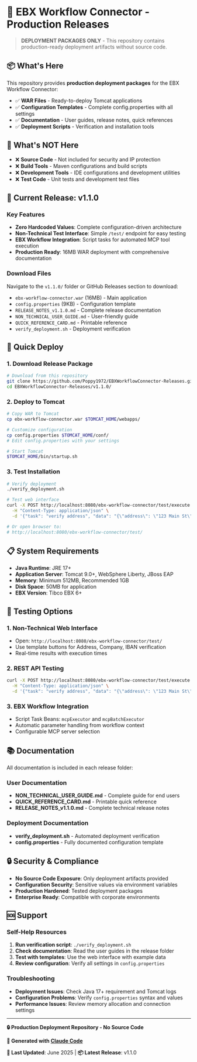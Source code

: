 # 🚀 EBX Workflow Connector - Production Releases

> **DEPLOYMENT PACKAGES ONLY** - This repository contains production-ready deployment artifacts without source code.

## 📦 What's Here

This repository provides **production deployment packages** for the EBX Workflow Connector:

- ✅ **WAR Files** - Ready-to-deploy Tomcat applications
- ✅ **Configuration Templates** - Complete config.properties with all settings
- ✅ **Documentation** - User guides, release notes, quick references
- ✅ **Deployment Scripts** - Verification and installation tools

## 🚫 What's NOT Here

- ❌ **Source Code** - Not included for security and IP protection
- ❌ **Build Tools** - Maven configurations and build scripts
- ❌ **Development Tools** - IDE configurations and development utilities
- ❌ **Test Code** - Unit tests and development test files

## 🎯 Current Release: v1.1.0

### Key Features
- **Zero Hardcoded Values**: Complete configuration-driven architecture
- **Non-Technical Test Interface**: Simple `/test/` endpoint for easy testing
- **EBX Workflow Integration**: Script tasks for automated MCP tool execution
- **Production Ready**: 16MB WAR deployment with comprehensive documentation

### Download Files
Navigate to the `v1.1.0/` folder or GitHub Releases section to download:
- `ebx-workflow-connector.war` (16MB) - Main application
- `config.properties` (9KB) - Configuration template
- `RELEASE_NOTES_v1.1.0.md` - Complete release documentation
- `NON_TECHNICAL_USER_GUIDE.md` - User-friendly guide
- `QUICK_REFERENCE_CARD.md` - Printable reference
- `verify_deployment.sh` - Deployment verification

## 🚀 Quick Deploy

### 1. Download Release Package
```bash
# Download from this repository
git clone https://github.com/Poppy1972/EBXWorkflowConnector-Releases.git
cd EBXWorkflowConnector-Releases/v1.1.0/
```

### 2. Deploy to Tomcat
```bash
# Copy WAR to Tomcat
cp ebx-workflow-connector.war $TOMCAT_HOME/webapps/

# Customize configuration
cp config.properties $TOMCAT_HOME/conf/
# Edit config.properties with your settings

# Start Tomcat
$TOMCAT_HOME/bin/startup.sh
```

### 3. Test Installation
```bash
# Verify deployment
./verify_deployment.sh

# Test web interface
curl -X POST http://localhost:8080/ebx-workflow-connector/test/execute \
  -H "Content-Type: application/json" \
  -d '{"task": "verify address", "data": "{\"address\": \"123 Main St\"}"}'

# Or open browser to:
# http://localhost:8080/ebx-workflow-connector/test/
```

## 📋 System Requirements

- **Java Runtime**: JRE 17+
- **Application Server**: Tomcat 9.0+, WebSphere Liberty, JBoss EAP
- **Memory**: Minimum 512MB, Recommended 1GB
- **Disk Space**: 50MB for application
- **EBX Version**: Tibco EBX 6+

## 🧪 Testing Options

### 1. Non-Technical Web Interface
- Open: `http://localhost:8080/ebx-workflow-connector/test/`
- Use template buttons for Address, Company, IBAN verification
- Real-time results with execution times

### 2. REST API Testing
```bash
curl -X POST http://localhost:8080/ebx-workflow-connector/test/execute \
  -H "Content-Type: application/json" \
  -d '{"task": "verify address", "data": "{\"address\": \"123 Main St\"}", "guide": "use multiple providers"}'
```

### 3. EBX Workflow Integration
- Script Task Beans: `mcpExecutor` and `mcpBatchExecutor`
- Automatic parameter handling from workflow context
- Configurable MCP server selection

## 📚 Documentation

All documentation is included in each release folder:

### User Documentation
- **NON_TECHNICAL_USER_GUIDE.md** - Complete guide for end users
- **QUICK_REFERENCE_CARD.md** - Printable quick reference
- **RELEASE_NOTES_v1.1.0.md** - Complete technical release notes

### Deployment Documentation
- **verify_deployment.sh** - Automated deployment verification
- **config.properties** - Fully documented configuration template

## 🔒 Security & Compliance

- **No Source Code Exposure**: Only deployment artifacts provided
- **Configuration Security**: Sensitive values via environment variables
- **Production Hardened**: Tested deployment packages
- **Enterprise Ready**: Compatible with corporate environments

## 🆘 Support

### Self-Help Resources
1. **Run verification script**: `./verify_deployment.sh`
2. **Check documentation**: Read the user guides in the release folder
3. **Test with templates**: Use the web interface with example data
4. **Review configuration**: Verify all settings in `config.properties`

### Troubleshooting
- **Deployment Issues**: Check Java 17+ requirement and Tomcat logs
- **Configuration Problems**: Verify `config.properties` syntax and values
- **Performance Issues**: Review memory allocation and connection settings

---

**🔒 Production Deployment Repository - No Source Code**

**🚀 Generated with [Claude Code](https://claude.ai/code)**

**📅 Last Updated**: June 2025 | **📦 Latest Release**: v1.1.0